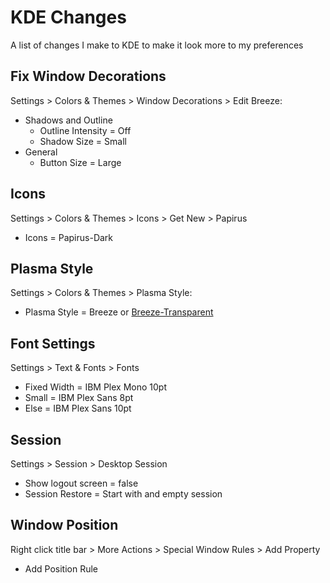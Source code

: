 # KDE Changes

A list of changes I make to KDE to make it look more to my preferences

## Fix Window Decorations

Settings > Colors & Themes > Window Decorations > Edit Breeze:

* Shadows and Outline
  * Outline Intensity = Off
  * Shadow Size = Small
* General
  * Button Size = Large

## Icons

Settings > Colors & Themes > Icons > Get New > Papirus

* Icons = Papirus-Dark

## Plasma Style

Settings > Colors & Themes > Plasma Style:

* Plasma Style = Breeze or [Breeze-Transparent](https://github.com/Gumbachi/Breeze-Transparent)

## Font Settings

Settings > Text & Fonts > Fonts

* Fixed Width = IBM Plex Mono 10pt
* Small = IBM Plex Sans 8pt
* Else = IBM Plex Sans 10pt

## Session

Settings > Session > Desktop Session

* Show logout screen = false
* Session Restore = Start with and empty session

## Window Position

Right click title bar > More Actions > Special Window Rules > Add Property

* Add Position Rule
